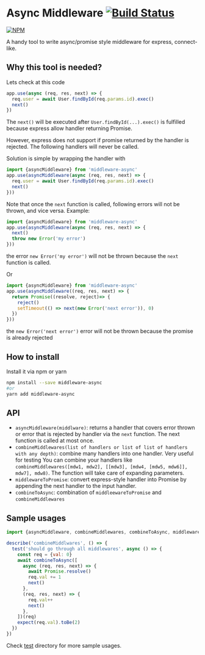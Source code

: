 # Async Middleware [![Build Status](https://travis-ci.org/tranvansang/middleware-async.svg?branch=master)](https://travis-ci.org/tranvansang/middleware-async)

[![NPM](https://nodei.co/npm/middleware-async.png)](https://nodei.co/npm/middleware-async/)


A handy tool to write async/promise style middleware for express, connect-like.

## Why this tool is needed?

Lets check at this code

```javascript
app.use(async (req, res, next) => {
  req.user = await User.findById(req.params.id).exec()
  next()
})
```

The `next()` will be executed after `User.findById(...).exec()` is fulfilled because express allow handler returning Promise.

However, express does not support if promise returned by the handler is rejected.
The following handlers will never be called.

Solution is simple by wrapping the handler with

```javascript
import {asyncMiddleware} from 'middleware-async'
app.use(asyncMiddleware(async (req, res, next) => {
  req.user = await User.findById(req.params.id).exec()
  next()  
}))
```

Note that once the `next` function is called, following errors will not be thrown, and vice versa.
Example:

```javascript
import {asyncMiddleware} from 'middleware-async'
app.use(asyncMiddleware(async (req, res, next) => {
  next()  
  throw new Error('my error')
}))
```
the error `new Error('my error')` will not be thrown because the `next` function is called.

Or

```javascript
import {asyncMiddleware} from 'middleware-async'
app.use(asyncMiddleware((req, res, next) => {
  return Promise((resolve, reject)=> {
    reject()
    setTimeout(() => next(new Error('next error')), 0)
  })
}))
```
the `new Error('next error')` error will not be thrown because the promise is already rejected

## How to install

Install it via npm or yarn

```bash
npm install --save middleware-async
#or
yarn add middleware-async
```

## API

- `asyncMiddleware(middlware)`: returns a handler that covers error thrown or error that is rejected by handler via the `next` function. The next function is called at most once.
- `combineMiddlewares(list of handlers or list of list of handlers with any depth)`: combine many handlers into one handler. Very useful for testing
You can combine your handlers like `combineMiddlewares([mdw1, mdw2], [[mdw3], [mdw4, [mdw5, mdw6]], mdw7], mdw8)`. The function will take care of expanding parameters.
- `middlewareToPromise`: convert express-style handler into Promise by appending the next handler to the input handler.
- `combineToAsync`: combination of `middleewareToPromise` and `combineMiddlewares`

## Sample usages

```javascript
import {asyncMiddleware, combineMiddlewares, combineToAsync, middlewareToPromise} from 'middleeware-async'

describe('combineMiddlwares', () => {
  test('should go through all middlewares', async () => {
    const req = {val: 0}
    await combineToAsync([
      async (req, res, next) => {
        await Promise.resolve()
        req.val += 1
        next()
      },
      (req, res, next) => {
        req.val++
        next()
      },
    ])(req)
    expect(req.val).toBe(2)
  })
})
```

Check [test](https://github.com/tranvansang/middleware-async/tree/master/test) directory for more sample usages.
